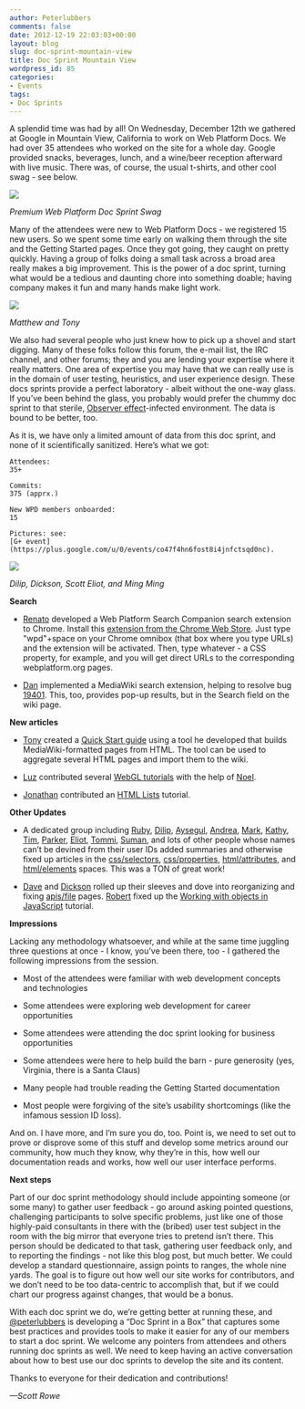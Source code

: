 ```yaml
---
author: Peterlubbers
comments: false
date: 2012-12-19 22:03:03+00:00
layout: blog
slug: doc-sprint-mountain-view
title: Doc Sprint Mountain View
wordpress_id: 85
categories:
- Events
tags:
- Doc Sprints
---
```


A splendid time was had by all! On Wednesday, December 12th we gathered at Google in Mountain View, California to work on Web Platform Docs. We had over 35 attendees who worked on the site for a whole day. Google provided snacks, beverages, lunch, and a wine/beer reception afterward with live music. There was, of course, the usual t-shirts, and other cool swag - see below.

![](//static.webplatform.org/blog/2012/12/premium-webplatform-swag.jpg)


_Premium Web Platform Doc Sprint Swag_


Many of the attendees were new to Web Platform Docs - we registered 15 new users. So we spent some time early on walking them through the site and the Getting Started pages. Once they got going, they caught on pretty quickly. Having a group of folks doing a small task across a broad area really makes a big improvement. This is the power of a doc sprint, turning what would be a tedious and daunting chore into something doable; having company makes it fun and many hands make light work.

![](//static.webplatform.org/blog/2012/12/wpd-docsprint-folks-matthew-and-tony.jpg)


_Matthew and Tony_


We also had several people who just knew how to pick up a shovel and start digging. Many of these folks follow this forum, the e-mail list, the IRC channel, and other forums; they and you are lending your expertise where it really matters. One area of expertise you may have that we can really use is in the domain of user testing, heuristics, and user experience design. These docs sprints provide a perfect laboratory - albeit without the one-way glass. If you’ve been behind the glass, you probably would prefer the chummy doc sprint to that sterile, [Observer effect](http://en.wikipedia.org/wiki/Observer_effect_(physics))-infected environment. The data is bound to be better, too.

As it is, we have only a limited amount of data from this doc sprint, and none of it scientifically sanitized. Here’s what we got:



	Attendees:
    35+

	Commits:
    375 (apprx.)

	New WPD members onboarded:
    15

	Pictures: see:
    [G+ event](https://plus.google.com/u/0/events/co47f4hn6fost8i4jnfctsqd0nc).



![](//static.webplatform.org/blog/2012/12/wpd-folks-scott-and-eliott-talking.jpg)


_Dilip, Dickson, Scott Eliot, and Ming Ming_


**Search**



	
  * [Renato](http://docs.webplatform.org/wiki/User:Mangini) developed a Web Platform Search Companion search extension to Chrome. Install this [extension from the Chrome Web Store](https://chrome.google.com/webstore/detail/webplatform-search-compan/cmnfpmlchcgefcboofmabaaclkgnoiei). Just type "wpd"+space on your Chrome omnibox (that box where you type URLs) and the extension will be activated. Then, type whatever - a CSS property, for example, and you will get direct URLs to the corresponding webplatform.org pages.

	
  * [Dan](http://docs.webplatform.org/wiki/Special:Contributions/Wendorf) implemented a MediaWiki search extension, helping to resolve bug [19401](https://www.w3.org/Bugs/Public/show_bug.cgi?id=19401). This, too, provides pop-up results, but in the Search field on the wiki page.


**New articles**



	
  * [Tony](http://docs.webplatform.org/wiki/User:Tony.sukiennik) created a [Quick Start guide](http://docs.webplatform.org/wiki/WPD:Quick_Start) using a tool he developed that builds MediaWiki-formatted pages from HTML. The tool can be used to aggregate several HTML pages and import them to the wiki.

	
  * [Luz](http://docs.webplatform.org/wiki/User:Luz) contributed several [WebGL tutorials](http://docs.webplatform.org/wiki/webgl/tutorials) with the help of [Noel](http://docs.webplatform.org/wiki/User:Noel512).

	
  * [Jonathan](http://docs.webplatform.org/wiki/User:Garbee) contributed an [HTML Lists](http://docs.webplatform.org/wiki/html/tutorials/lists) tutorial.


**Other Updates**



	
  * A dedicated group including [Ruby](http://docs.webplatform.org/wiki/User:Rubissima), [Dilip](http://www.google.com/url?q=http%3A%2F%2Fdocs.webplatform.org%2Fwiki%2FUser%3ADilipvshah&sa=D&sntz=1&usg=AFQjCNGLGz6NbwBoXRFLTZ3urxOD_XM4-A), [Aysegul](http://docs.webplatform.org/wiki/User:Yonet), [Andrea](http://docs.webplatform.org/wiki/User:Andrea), [Mark](http://docs.webplatform.org/wiki/User:Markgoldstein), [Kathy](http://docs.webplatform.org/wiki/User:Kathyw), [Tim](http://docs.webplatform.org/wiki/User:Timstatler), [Parker](http://docs.webplatform.org/wiki/User:Pkr), [Eliot](http://docs.webplatform.org/wiki/User:Eliot-MSFT), [Tommi](http://docs.webplatform.org/wiki/User:Tommi), [Suman](http://docs.webplatform.org/wiki/User:Sumansudha), and lots of other people whose names can’t be devined from their user IDs added summaries and otherwise fixed up articles in the [css/selectors](http://docs.webplatform.org/wiki/css/selectors), [css/properties](http://docs.webplatform.org/wiki/css/properties), [html/attributes](http://docs.webplatform.org/wiki/html/attributes), and [html/elements](http://docs.webplatform.org/wiki/html/elements) spaces. This was a TON of great work!

	
  * [Dave](http://docs.webplatform.org/wiki/User:Dgash) and [Dickson](http://docs.webplatform.org/wiki/User:Dicksont) rolled up their sleeves and dove into reorganizing and fixing [apis/file](http://docs.webplatform.org/wiki/apis/file/File) pages. [Robert](http://docs.webplatform.org/wiki/Special:Contributions/RobertKarlsson) fixed up the [Working with objects in JavaScript](http://docs.webplatform.org/wiki/tutorials/working_with_objects_in_JavaScript) tutorial.


**Impressions**

Lacking any methodology whatsoever, and while at the same time juggling three questions at once - I know, you’ve been there, too - I gathered the following impressions from the session.



	
  * Most of the attendees were familiar with web development concepts and technologies

	
  * Some attendees were exploring web development for career opportunities

	
  * Some attendees were attending the doc sprint looking for business opportunities

	
  * Some attendees were here to help build the barn - pure generosity (yes, Virginia, there is a Santa Claus)

	
  * Many people had trouble reading the Getting Started documentation

	
  * Most people were forgiving of the site’s usability shortcomings (like the infamous session ID loss).


And on. I have more, and I’m sure you do, too. Point is, we need to set out to prove or disprove some of this stuff and develop some metrics around our community, how much they know, why they’re in this, how well our documentation reads and works, how well our user interface performs.

**Next steps**

Part of our doc sprint methodology should include appointing someone (or some many) to gather user feedback - go around asking pointed questions, challenging participants to solve specific problems, just like one of those highly-paid consultants in there with the (bribed) user test subject in the room with the big mirror that everyone tries to pretend isn’t there. This person should be dedicated to that task, gathering user feedback only, and to reporting the findings - not like this blog post, but much better. We could develop a standard questionnaire, assign points to ranges, the whole nine yards. The goal is to figure out how well our site works for contributors, and we don’t need to be too data-centric to accomplish that, but if we could chart our progress against changes, that would be a bonus.

With each doc sprint we do, we’re getting better at running these, and [@peterlubbers](https://twitter.com/peterlubbers) is developing a “Doc Sprint in a Box” that captures some best practices and provides tools to make it easier for any of our members to start a doc sprint. We welcome any pointers from attendees and others running doc sprints as well. We need to keep having an active conversation about how to best use our doc sprints to develop the site and its content.

Thanks to everyone for their dedication and contributions!

_—Scott Rowe_
